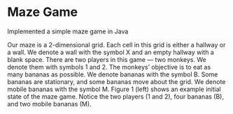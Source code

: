 # Maze Game
Implemented a simple maze game in Java

Our maze is a 2-dimensional grid. Each cell in this grid is either a
hallway or a wall. We denote a wall with the symbol X and an empty hallway with a blank space. There are
two players in this game — two monkeys. We denote them with symbols 1 and 2. The monkeys’ objective
is to eat as many bananas as possible. We denote bananas with the symbol B. Some bananas are stationary,
and some bananas move about the grid. We denote mobile bananas with the symbol M. Figure 1 (left) shows
an example initial state of the maze game. Notice the two players (1 and 2), four bananas (B), and two
mobile bananas (M).
